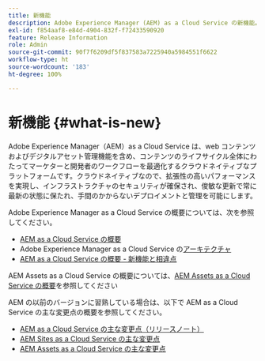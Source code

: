 ```yaml
---
title: 新機能
description: Adobe Experience Manager (AEM) as a Cloud Service の新機能。
exl-id: f854aaf8-e84d-4904-832f-f72433590920
feature: Release Information
role: Admin
source-git-commit: 90f7f6209df5f837583a7225940a5984551f6622
workflow-type: ht
source-wordcount: '183'
ht-degree: 100%

---
```


# 新機能 {#what-is-new}

<!-- For the pre-release of Adobe Experience Manager (AEM) as a Cloud Service everything is new. -->

Adobe Experience Manager（AEM）as a Cloud Service は、web コンテンツおよびデジタルアセット管理機能を含め、コンテンツのライフサイクル全体にわたってマーケターと開発者のワークフローを最適化するクラウドネイティブなプラットフォームです。クラウドネイティブなので、拡張性の高いパフォーマンスを実現し、インフラストラクチャのセキュリティが確保され、俊敏な更新で常に最新の状態に保たれ、手間のかからないデプロイメントと管理を可能にします。

Adobe Experience Manager as a Cloud Service の概要については、次を参照してください。
* [AEM as a Cloud Service の概要](/help/overview/introduction.md)
* Adobe Experience Manager as a Cloud Service の[アーキテクチャ](/help/overview/architecture.md)
* [AEM as a Cloud Service の概要 - 新機能と相違点](/help/overview/what-is-new-and-different.md)

<!-- Link to introduction or what's new of Sites. -->

AEM Assets as a Cloud Service の概要については、[AEM Assets as a Cloud Service の概要](/help/assets/overview.md)を参照してください

AEM の以前のバージョンに習熟している場合は、以下で AEM as a Cloud Service の主な変更点の概要を参照してください。

* [AEM as a Cloud Service の主な変更点（リリースノート）](/help/release-notes/aem-cloud-changes.md)
* [AEM Sites as a Cloud Service の主な変更点](/help/sites-cloud/sites-cloud-changes.md)
* [AEM Assets as a Cloud Service の主な変更点](/help/assets/assets-cloud-changes.md)
